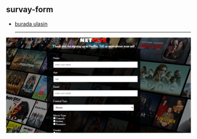 ## survay-form


- [burada ulasin](https://cakmakg.github.io/survay-form/)
  <hr>
![resim](https://github.com/cakmakg/survay-form/raw/main/images/2024-08-22%2015_44_09-.png)
